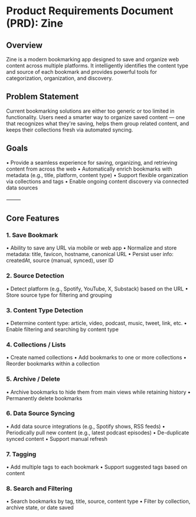 # Product Requirements Document (PRD): Zine

## Overview

Zine is a modern bookmarking app designed to save and organize web content across multiple platforms. It intelligently identifies the content type and source of each bookmark and provides powerful tools for categorization, organization, and discovery.

## Problem Statement

Current bookmarking solutions are either too generic or too limited in functionality. Users need a smarter way to organize saved content — one that recognizes what they're saving, helps them group related content, and keeps their collections fresh via automated syncing.

## Goals
• Provide a seamless experience for saving, organizing, and retrieving content from across the web
• Automatically enrich bookmarks with metadata (e.g., title, platform, content type)
• Support flexible organization via collections and tags
• Enable ongoing content discovery via connected data sources

⸻

## Core Features

### 1. Save Bookmark
• Ability to save any URL via mobile or web app
• Normalize and store metadata: title, favicon, hostname, canonical URL
• Persist user info: createdAt, source (manual, synced), user ID

### 2. Source Detection
• Detect platform (e.g., Spotify, YouTube, X, Substack) based on the URL
• Store source type for filtering and grouping

### 3. Content Type Detection
• Determine content type: article, video, podcast, music, tweet, link, etc.
• Enable filtering and searching by content type

### 4. Collections / Lists
• Create named collections
• Add bookmarks to one or more collections
• Reorder bookmarks within a collection

### 5. Archive / Delete
• Archive bookmarks to hide them from main views while retaining history
• Permanently delete bookmarks

### 6. Data Source Syncing
• Add data source integrations (e.g., Spotify shows, RSS feeds)
• Periodically pull new content (e.g., latest podcast episodes)
• De-duplicate synced content
• Support manual refresh

### 7. Tagging
• Add multiple tags to each bookmark
• Support suggested tags based on content

### 8. Search and Filtering
• Search bookmarks by tag, title, source, content type
• Filter by collection, archive state, or date saved